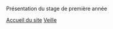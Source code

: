 Présentation du stage de première année

<!-- Lien en HTML vers la racine du site (README.md) -->
<a href=".">Accueil du site</a>
<a href=".">Veille</a>